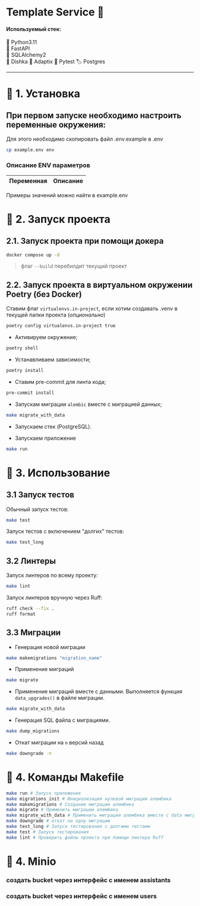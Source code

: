 # Template Service 🚀

#### Используемый стек:

🐍 Python3.11  
🐍 FastAPI  
🐍 SQLAlchemy2  
🐍 Dishka
🐍 Adaptix
🐍 Pytest
🏷️ Postgres

----------------------  

# 📗 1. Установка

## При первом запуске необходимо настроить переменные окружения:

Для этого необходимо скопировать файл .env.example в .env

```bash
cp example.env env
```

### Описание ENV параметров

| Переменная | Описание |      
|------------|----------|

Примеры значений можно найти в example.env

# 📗 2. Запуск проекта

## 2.1. Запуск проекта при помощи докера

```bash
docker compose up -d
```

> флаг `--build` перебилдит текущий проект

## 2.2. Запуск проекта в виртуальном окружении Poetry (без Docker)

Ставим флаг `virtualenvs.in-project`, если хотим создавать .venv в  
текущей папки проекта (_опционально_)

```bash
poetry config virtualenvs.in-project true
```

- Активируем окружение;

```bash
poetry shell 
```

- Устанавливаем зависимости;

```bash
poetry install 
```

- Ставим pre-commit для линта кода;

```bash
pre-commit install
```

- Запускам миграции `alembic` вместе с миграцией данных;

```bash
make migrate_with_data
```

- Запускаем стек (PostgreSQL).

- Запускаем приложение

```bash
make run
```

# 📗 3. Использование

## 3.1 Запуск тестов

Обычный запуск тестов:

```bash
make test
```

Запуск тестов с включением "долгих" тестов:

```bash
make test_long
```

## 3.2 Линтеры

Запуск линтеров по всему проекту:

```bash
make lint
```

Запуск линтеров вручную через Ruff:

```bash
ruff check --fix .
ruff format
```

## 3.3 Миграции

- Генерация новой миграции

```bash
make makemigrations "migration_name"
```

- Применение миграций

```bash
make migrate
```

- Применение миграций вместе с данными. Выполняется функция `data_upgrades()` в файле миграции.

```bash
make migrate_with_data
```

- Генерация SQL файла с миграциями.

```bash
make dump_migrations
```

- Откат миграции на `n` версий назад

```bash
make downgrade -n
```

# 📗 4. Команды Makefile

```bash 
make run # Запуск приложения
make migrations_init # Инициализация нулевой миграции алембика
make makemigrations # Создание миграции алембика
make migrate # Применить миграции алембика
make migrate_with_data # Применить миграции алембика вместе с data миграциями
make downgrade # откат на одну миграцию
make test_long # Запуск тестирования с долгими тестами
make test # Запуск тестирования
make lint # Проверить файлы проекта при помощи линтера Ruff
``` 

# 📗 4. Minio

### создать bucket через интерфейс с именем assistants
### создать bucket через интерфейс с именем users